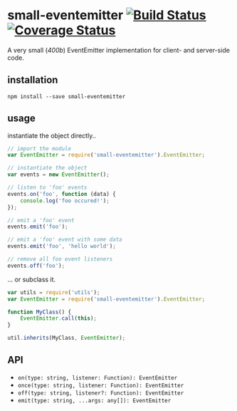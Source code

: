 # small-eventemitter [![Build Status][0]][1] [![Coverage Status][2]][3]

A very small (*400b*) EventEmitter implementation for client- and server-side code.


## installation
`npm install --save small-eventemitter`


## usage
instantiate the object directly..

```javascript
// import the module
var EventEmitter = require('small-eventemitter').EventEmitter;

// instantiate the object
var events = new EventEmitter();

// listen to 'foo' events
events.on('foo', function (data) {
    console.log('foo occured!');
});

// emit a 'foo' event
events.emit('foo');

// emit a 'foo' event with some data
events.emit('foo', 'hello world');

// remove all foo event listeners
events.off('foo');
```

... or subclass it.
```javascript
var utils = require('utils');
var EventEmitter = require('small-eventemitter').EventEmitter;

function MyClass() {
    EventEmitter.call(this);
}

util.inherits(MyClass, EventEmitter);
```


## API

- `on(type: string, listener: Function): EventEmitter`
- `once(type: string, listener: Function): EventEmitter`
- `off(type: string, listener?: Function): EventEmitter`
- `emit(type: string, ...args: any[]): EventEmitter`

[0]: https://img.shields.io/travis/ZauberNerd/small-eventemitter.svg
[1]: https://travis-ci.org/ZauberNerd/small-eventemitter
[2]: https://img.shields.io/coveralls/ZauberNerd/small-eventemitter.svg
[3]: https://coveralls.io/r/ZauberNerd/small-eventemitter?branch=master
